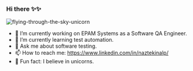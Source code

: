 ### Hi there ✨✨

![flying-through-the-sky-unicorn](https://user-images.githubusercontent.com/28827905/228078144-bc5fae9a-40aa-4e4b-bea6-b7b4061d6707.gif)

- 🔭 I’m currently working on EPAM Systems as a Software QA Engineer.
- 🌱 I’m currently learning test automation.
- 💬 Ask me about software testing.
- 📫 How to reach me: https://www.linkedin.com/in/naztekinalp/
- 🦄 Fun fact: I believe in unicorns.


